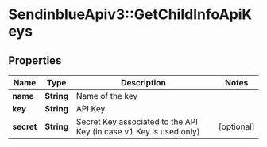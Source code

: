 # SendinblueApiv3::GetChildInfoApiKeys

## Properties
Name | Type | Description | Notes
------------ | ------------- | ------------- | -------------
**name** | **String** | Name of the key | 
**key** | **String** | API Key | 
**secret** | **String** | Secret Key associated to the API Key (in case v1 Key is used only) | [optional] 


